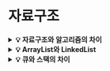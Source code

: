 # 자료구조

<details>
<summary><strong>💡 자료구조와 알고리즘의 차이</strong></summary>
  <ul>
    <li>자료구조는 데이터를 원하는 규칙 또는 목적에 맞게 저장하기 위한 구조이다.</li>
    <li>알고리즘이란 자료구조에 쌓인 데이터를 활용해 어떠한 문제를 해결하기 위한 여러 동작들의 모임이다.</li>
	</ul>
</details>

<details>
<summary><strong>💡 ArrayList와 LinkedList</strong></summary>
  <ul>
    <li>
      ArrayList는 배열은 연결된 데이터를 순차적으로(Ordered) 메모리상에 위치하는 배열의 형태를 가진다.
      <ul>
	      <li>인덱스로 데이터에 접근하기 때문에, 읽기 속도가 빠르다.</li>
  	    <li>크기가 정적으로 결정(Pre-Allocation)된다. 때문에 동적 Resizing이 필요한 경우 작업이 크게 늘어날 수 있다.</li>
	      <li>삽입 및 삭제 시, 연속적인 형태를 맞추기 위한 연산의 비용이 크다.</li>
  	  </ul>
    </li>
    <li>
      LinkedList는 각 노드가 데이터와 포인터를 갖고 한 줄로 연결되어 있는 형태로 데이터가 저장되는 자료구조이다.
      <ul>
	      <li>특정 값을 읽기 위해서는 리스트 전체를 순회해야 하기 때문에, 읽기 속도가 비교적 느리다.</li>
  	    <li>리스트 크기에 영향 없이, 값을 추가하고 삭제할 수 있다.</li>
    	  <li>삽입 및 삭제 시, 각 노드의 포인터를 연결하고 끊으면 되기 때문에 속도가 빠르다.</li>
	    </ul>
    </li>
	</ul>
</details>
<details>
<summary><strong>💡 큐와 스택의 차이</strong></summary>
  <ul>
    <li>
      큐(Queue)
      <ul>
	      <li>
          선입선출(FIFO)
          <ul>
            <li>삽입연산(Enqueue)이 일어나는 곳은 Back(혹은 Rear)</li>
            <li>삭제연산(Dequeue)이 일어나는 곳은 Front</li>
          </ul>
        </li>
  	    <li>
        	구현
          <ul>
            <li>Array로 구현하면 poll 연산 이후 객체를 앞당기는 작업이 필요하다.</li>
            <li>Linked List로 구현하면 객체 한개만 제거하면 된다. <br>그러므로, 삽입 및 삭제가 용이한 LinkedList로 구현하는 것이 좋다.</li>
          </ul>
        </li>
  	  </ul>
    </li>
    <li>
      스택(Stack)
      <ul>
	      <li>
          후입선출(LIFO)
          <ul>
            <li>정해진 방향(top)으로만 데이터가 쌓이는 형태를 갖는다.</li>
            <li>정해진 방향(top)으로만 데이터가 삽입되고, 삭제된다.</li>
          </ul>
        </li>
  	    <li>
        	구현
          <ul>
            <li>List로 구현하면 객체를 제거하는 작업이 필요하다.</li>
            <li>Array로 구현하면 삭제할 필요 없이 index를 줄이고 초기화만 하면 되므로, Array로 구현하는 것이 좋다.</li>
          </ul>
        </li>
	    </ul>
    </li>
	</ul>
</details>